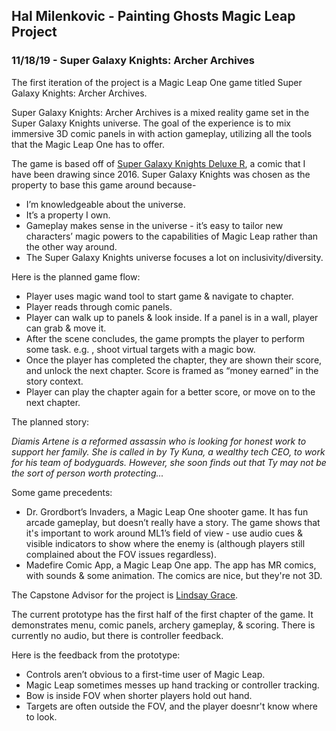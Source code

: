 ## Hal Milenkovic - Painting Ghosts Magic Leap Project

### 11/18/19 - Super Galaxy Knights: Archer Archives

The first iteration of the project is a Magic Leap One game titled Super Galaxy Knights: Archer Archives.

Super Galaxy Knights: Archer Archives is a mixed reality game set in the Super Galaxy Knights universe. The goal of the experience is to mix immersive 3D comic panels in with action gameplay, utilizing all the tools that the Magic Leap One has to offer.

The game is based off of [Super Galaxy Knights Deluxe R](http://sgkdr.thecomicseries.com/comics/), a comic that I have been drawing since 2016. Super Galaxy Knights was chosen as the property to base this game around because-

- I’m knowledgeable about the universe.
- It’s a property I own.
- Gameplay makes sense in the universe - it’s easy to tailor new characters’ magic powers to the capabilities of Magic Leap rather than the other way around.
- The Super Galaxy Knights universe focuses a lot on inclusivity/diversity.

Here is the planned game flow:

- Player uses magic wand tool to start game & navigate to chapter.
- Player reads through comic panels.
- Player can walk up to panels & look inside. If a panel is in a wall, player can grab & move it.
- After the scene concludes, the game prompts the player to perform some task. e.g. , shoot virtual targets with a magic bow.
- Once the player has completed the chapter, they are shown their score, and unlock the next chapter. Score is framed as “money earned” in the story context.
- Player can play the chapter again for a better score, or move on to the next chapter.

The planned story:

_Diamis Artene is a reformed assassin who is looking for honest work to support her family. She is called in by Ty Kuna, a wealthy tech CEO, to work for his team of bodyguards. However, she soon finds out that Ty may not be the sort of person worth protecting..._

Some game precedents:

- Dr. Grordbort’s Invaders, a Magic Leap One shooter game. It has fun arcade gameplay, but doesn’t really have a story. The game shows that it's important to work around ML1’s field of view - use audio cues & visible indicators to show where the enemy is (although players still complained about the FOV issues regardless).
- Madefire Comic App, a Magic Leap One app. The app has MR comics, with sounds & some animation. The comics are nice, but they're not 3D.

The Capstone Advisor for the project is [Lindsay Grace](https://professorgrace.com/).

The current prototype has the first half of the first chapter of the game. It demonstrates menu, comic panels, archery gameplay, & scoring. There is currently no audio, but there is controller feedback. 

Here is the feedback from the prototype:

- Controls aren’t obvious to a first-time user of Magic Leap.
- Magic Leap sometimes messes up hand tracking or controller tracking.
- Bow is inside FOV when shorter players hold out hand.
- Targets are often outside the FOV, and the player doesnr't know where to look.
